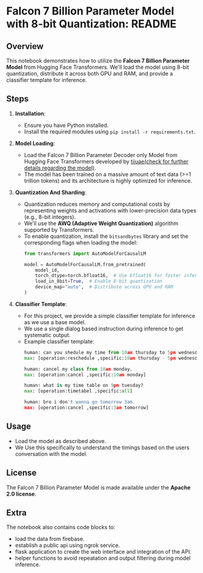 # Falcon 7 Billion Parameter Model with 8-bit Quantization: README

## Overview
This notebook demonstrates how to utilize the **Falcon 7 Billion Parameter Model** from Hugging Face Transformers. We'll load the model using 8-bit quantization, distribute it across both GPU and RAM, and provide a classifier template for inference.

## Steps

1. **Installation**:
    - Ensure you have Python installed.
    - Install the required modules using `pip install -r requirements.txt`.

2. **Model Loading**:
    - Load the Falcon 7 Billion Parameter Decoder only Model from Hugging Face Transformers developed by [tiiuae(check for further details regarding the model)](https://huggingface.co/tiiuae/falcon-7b-instruct).
    - The model has been trained on a massive amount of text data (>=1 trillion tokens) and its architecture is highly optimized for inference.

3. **Quantization And Sharding**:
    - Quantization reduces memory and computational costs by representing weights and activations with lower-precision data types (e.g., 8-bit integers).
    - We'll use the **AWQ (Adaptive Weight Quantization)** algorithm supported by Transformers.
    - To enable quantization, install the `bitsandbytes` library and set the corresponding flags when loading the model:
        ```python
        from transformers import AutoModelForCausalLM

        model = AutoModelForCausalLM.from_pretrained(
            model_id,
            torch_dtype=torch.bfloat16,  # Use bfloat16 for faster inference
            load_in_8bit=True,  # Enable 8-bit quantization
            device_map="auto",  # Distribute across GPU and RAM
        )
        ```

4. **Classifier Template**:
    - For this project, we provide a simple classifier template for inference as we use a base model.
    - We use a single dialog based instruction during inference to get systematic output.
    - Example classifier template:
        ```python
        human: can you shedule my time from 10am thursday to 5pm wednesday.
        max: [operation:reschedule ,specific:10am thursday - 5pm wednesday]
        
        human: cancel my class from 10am monday.
        max: [operation:cancel ,specific:10am monday]
        
        human: what is my time table on 9pm tuesday?
        max: [operation:timetabel ,specific:all]
        
        human: bro i don't wanna go tomorrow 3am.
        max: [operation:cancel ,specific:3am tomorrow]
        ```

## Usage
- Load the model as described above.
- We Use this specifically to understand the timings based on the users conversation with the model.

## License
The Falcon 7 Billion Parameter Model is made available under the **Apache 2.0 license**.

## Extra
The notebook also contains code blocks to:
- load the data from firebase.
- establish a public api using ngrok service.
- flask application to create the web interface and integration of the API.
- helper functions to avoid repeatation and output filtering during model inference.
